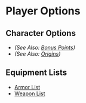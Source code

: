 # Player Options

## Character Options

* *(See Also: [Bonus Points]())*
* *(See Also: [Origins]())*

## Equipment Lists

* [Armor List]()
* [Weapon List]()
